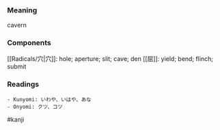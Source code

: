 ### Meaning

cavern

### Components

[[Radicals/穴|穴]]: hole; aperture; slit; cave; den [[屈]]: yield; bend; flinch; submit

### Readings

```
- Kunyomi: いわや、いはや、あな
- Onyomi: クツ、コツ
```

#kanji